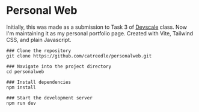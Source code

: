 # Personal Web
Initially, this was made as a submission to Task 3 of [Devscale](https://www.devscale.id/) class.
Now I'm maintaining it as my personal portfolio page. Created with Vite, Tailwind CSS, and plain Javascript.

```
### Clone the repository
git clone https://github.com/catreedle/personalweb.git

### Navigate into the project directory
cd personalweb

### Install dependencies
npm install

### Start the development server
npm run dev
```

